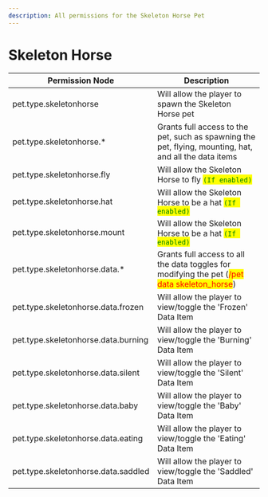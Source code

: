 ```yaml
---
description: All permissions for the Skeleton Horse Pet
---
```



# Skeleton Horse
| Permission Node | Description |
| - | - |
| pet.type.skeletonhorse | Will allow the player to spawn the Skeleton Horse pet |
| pet.type.skeletonhorse.* | Grants full access to the pet, such as spawning the pet, flying, mounting, hat, and all the data items |
| pet.type.skeletonhorse.fly | Will allow the Skeleton Horse to fly <mark style="color:green;">`(If enabled)`</mark> |
| pet.type.skeletonhorse.hat | Will allow the Skeleton Horse to be a hat <mark style="color:green;">`(If enabled)`</mark> |
| pet.type.skeletonhorse.mount | Will allow the Skeleton Horse to be a hat <mark style="color:green;">`(If enabled)`</mark> |
| pet.type.skeletonhorse.data.* | Grants full access to all the data toggles for modifying the pet (<mark style="color:red;">/pet data skeleton_horse</mark>) |
| pet.type.skeletonhorse.data.frozen | Will allow the player to view/toggle the 'Frozen' Data Item |
| pet.type.skeletonhorse.data.burning | Will allow the player to view/toggle the 'Burning' Data Item |
| pet.type.skeletonhorse.data.silent | Will allow the player to view/toggle the 'Silent' Data Item |
| pet.type.skeletonhorse.data.baby | Will allow the player to view/toggle the 'Baby' Data Item |
| pet.type.skeletonhorse.data.eating | Will allow the player to view/toggle the 'Eating' Data Item |
| pet.type.skeletonhorse.data.saddled | Will allow the player to view/toggle the 'Saddled' Data Item |

